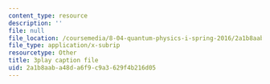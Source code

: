 ```yaml
---
content_type: resource
description: ''
file: null
file_location: /coursemedia/8-04-quantum-physics-i-spring-2016/2a1b8aaba48da6f9c9a3629f4b216d05_1dW_izzvfOk.srt
file_type: application/x-subrip
resourcetype: Other
title: 3play caption file
uid: 2a1b8aab-a48d-a6f9-c9a3-629f4b216d05
---
```

